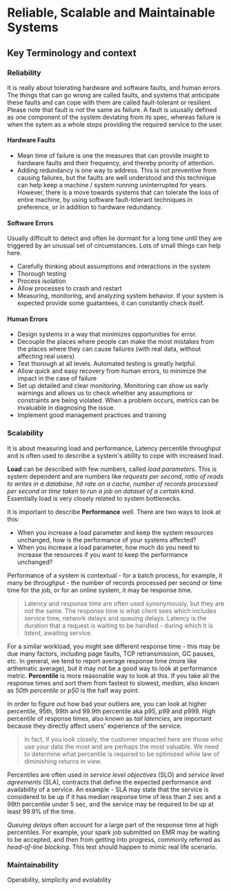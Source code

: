 # Reliable, Scalable and Maintainable Systems

## Key Terminology and context

### Reliability
It is really about tolerating hardware and software faults, and human errors. The things that can go wrong are called faults, and systems that anticipate these faults and can cope with them are called fault-tolerant or resilient. Please note that fault is not the same as failure. A fault is ususally defined as one component of the system deviating from its spec, whereas failure is when the sytem as a whole stops providing the required service to the user.

#### Hardware Faults
* Mean time of failure is one the measures that can provide insight to hardware faults and their frequency, and thereby priority of attention.
* Adding redundancy is one way to address. This is not preventive from causing failures, but the faults are well understood and this technique can help keep a machine / system running uninterrupted for years.
However, there is a move towards systems that can tolerate the loss of entire machine, by using software fault-tolerant techniques in preference, or in addition to hardware redundancy.

#### Software Errors
Usually difficult to detect and often lie dormant for a long time until they are triggered by an unusual set of circumstances. Lots of small things can help here.
* Carefully thinking about assumptions and interactions in the system
* Thorough testing
* Process isolation
* Allow processes to crash and restart
* Measuring, monitoring, and analyzing system behavior. If your system is expected provide some guatantees, it can constantly check itself.

#### Human Errors
* Design systems in a way that minimizes opportunities for error.
* Decouple the places where people can make the most mistakes from the places where they can cause failures (with real data, without affecting real users)
* Test thorough at all levels. Automated testing is greatly helpful.
* Allow quick and easy recovery from human errors, to minimize the impact in the case of failure
* Set up detailed and clear monitoring. Monitoring can show us early warnings and allows us to check whether any assumptions or constraints are being violated. When a problem occurs, metrics can be invaluable in diagnosing the issue.
* Implement good management practices and training


### Scalability
It is about measuring load and performance, Latency percentile throughput and is often used to describe a system's ability to cope with increased load.

**Load** can be described with few numbers, called _load parameters_. This is system dependent and are numbers like _requests per second_, _ratio of reads to writes in a database_, _hit rate on a cache_, _number of records processed per second_ or _time taken to run a job on dataset of a certain kind_. Essentially load is very closely related to system bottlenecks.

It is important to describe **Performance** well. There are two ways to look at this:
* When you increase a load parameter and keep the system resources unchanged, how is the performance of your systems affected?
* When you increase a load parameter, how much do you need to increase the resources if you want to keep the performance unchanged?

Performance of a system is contextual - for a batch process, for example, it many be _throughput_ - the number of records processed per second or time time for the job, or for an online system, it may be response time.

> Latency and response time are often used synonymously, but they are not the same. The response time is what client sees which includes service time, network delays and queuing delays. Latency is the duration that a request is waiting to be handled - during which it is _latent_, awaiting service.

For a similar workload, you might see different response time - this may be due many factors, including page faults, TCP retransmission, GC pauses, etc. In general, we tend to report average response time (more like arthematic average), but it may not be a good way to look at performance metric. **Percentile** is more reasonable way to look at this. If you take all the response times and sort them from fastest to slowest, _median_, also known as _50th percentile_ or _p50_ is the half way point.

In order to figure out how bad your outliers are, you can look at higher percentile, 95th, 99th and 99.9th percentile aka p95, p99 and p999. High percentile of response times, also known as _tail latencies_, are important because they directly affect users' experience of the service. 

> In fact, if you look closely, the customer impacted here are those who use your data the most and are perhaps the most valuable. We need to determine what percentile is required to be optimized while law of diminishing returns in view.

Percentiles are often used in _service level objectives_ (SLO) and _service level agreements_ (SLA), contracts that define the expected performance and availability of a service. An example - SLA may state that the service is considered to be up if it has median response time of less than 2 sec and a 99th percentile under 5 sec, and the service may be required to be up at least 99.9% of the time.

_Queuing delays_ often account for a large part of the response time at high percentiles. For example, your spark job submitted on EMR may be waiting to be accepted, and then from getting into progress, commonly referred as _head-of-line blocking_. This test should happen to mimic real life scenario.


### Maintainability
Operability, simplicity and evolability
